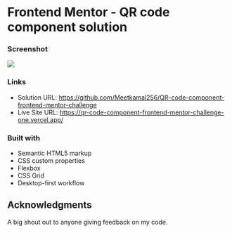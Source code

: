 # Frontend Mentor - QR code component solution



### Screenshot

![](./screenshot.jpg)


### Links

- Solution URL: https://github.com/Meetkamal256/QR-code-component-frontend-mentor-challenge
- Live Site URL: https://qr-code-component-frontend-mentor-challenge-one.vercel.app/

### Built with

- Semantic HTML5 markup
- CSS custom properties
- Flexbox
- CSS Grid
- Desktop-first workflow

## Acknowledgments

A big shout out to anyone giving feedback on my code.
